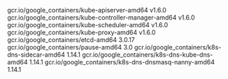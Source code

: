 
gcr.io/google_containers/kube-apiserver-amd64 	v1.6.0
gcr.io/google_containers/kube-controller-manager-amd64 	v1.6.0
gcr.io/google_containers/kube-scheduler-amd64 	v1.6.0
gcr.io/google_containers/kube-proxy-amd64 	v1.6.0
gcr.io/google_containers/etcd-amd64 	3.0.17
gcr.io/google_containers/pause-amd64 	3.0
gcr.io/google_containers/k8s-dns-sidecar-amd64 	1.14.1
gcr.io/google_containers/k8s-dns-kube-dns-amd64 	1.14.1
gcr.io/google_containers/k8s-dns-dnsmasq-nanny-amd64 	1.14.1
